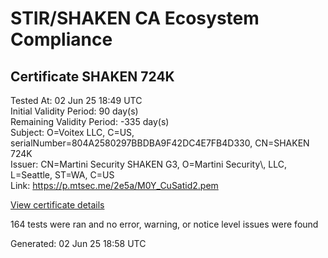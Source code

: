# STIR/SHAKEN CA Ecosystem Compliance

## Certificate SHAKEN 724K

Tested At: 02 Jun 25 18:49 UTC\
Initial Validity Period: 90 day(s)\
Remaining Validity Period: -335 day(s)\
Subject: O=Voitex LLC, C=US, serialNumber=804A2580297BBDBA9F42DC4E7FB4D330, CN=SHAKEN 724K\
Issuer: CN=Martini Security SHAKEN G3, O=Martini Security\\, LLC, L=Seattle, ST=WA, C=US\
Link: https://p.mtsec.me/2e5a/M0Y_CuSatid2.pem

[View certificate details](https://x509.io/?cert=MIIDEzCCArqgAwIBAgIUM0Y%2FCuSatid2HJrGE%2FJ%2FdoSS5ZkwCgYIKoZIzj0EAwIwcTELMAkGA1UEBhMCVVMxCzAJBgNVBAgTAldBMRAwDgYDVQQHEwdTZWF0dGxlMR4wHAYDVQQKExVNYXJ0aW5pIFNlY3VyaXR5LCBMTEMxIzAhBgNVBAMTGk1hcnRpbmkgU2VjdXJpdHkgU0hBS0VOIEczMB4XDTI0MDQwMzE4MTc0NVoXDTI0MDcwMjA0MDAwMFowYzEUMBIGA1UEAxMLU0hBS0VOIDcyNEsxKTAnBgNVBAUTIDgwNEEyNTgwMjk3QkJEQkE5RjQyREM0RTdGQjREMzMwMQswCQYDVQQGEwJVUzETMBEGA1UEChMKVm9pdGV4IExMQzBZMBMGByqGSM49AgEGCCqGSM49AwEHA0IABCOs4M0BGkgxoAYg4E3mhVr4KApW5lcQq405E6h5lFVchJKX5tNLgkZRojoCnFdiCkWGNhk%2B6ODGoGGOBSjtQhSjggE8MIIBODAOBgNVHQ8BAf8EBAMCB4AwDAYDVR0TAQH%2FBAIwADAdBgNVHQ4EFgQUkxQ%2BXOsQuRUwA01uqBxwjCRWnYMwHwYDVR0jBBgwFoAULlpBUybicKpsAcDmdvDuIvczDxwwgaYGA1UdHwSBnjCBmzCBmKA6oDiGNmh0dHBzOi8vYXV0aGVudGljYXRlLWFwaS5pY29uZWN0aXYuY29tL2Rvd25sb2FkL3YxL2NybKJapFgwVjEUMBIGA1UEBwwLQnJpZGdld2F0ZXIxCzAJBgNVBAgMAk5KMRMwEQYDVQQDDApTVEktUEEgQ1JMMQswCQYDVQQGEwJVUzEPMA0GA1UECgwGU1RJLVBBMBYGCCsGAQUFBwEaBAowCKAGFgQ3MjRLMBcGA1UdIAQQMA4wDAYKYIZIAYb%2FCQEBBDAKBggqhkjOPQQDAgNHADBEAiAlsJRlqIzqZhyN38M6wbC7UqXOkwNjRJwESVpPnmKTYwIgCMq5r6iLqZ8Zb1Ysc6whhmneZpXLjQ%2FP%2FKlNpwraL04%3D)

164 tests were ran and no error, warning, or notice level issues were found


Generated: 02 Jun 25 18:58 UTC